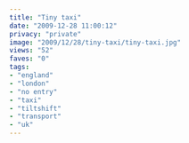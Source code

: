 ```yaml
---
title: "Tiny taxi"
date: "2009-12-28 11:00:12"
privacy: "private"
image: "2009/12/28/tiny-taxi/tiny-taxi.jpg"
views: "52"
faves: "0"
tags:
- "england"
- "london"
- "no entry"
- "taxi"
- "tiltshift"
- "transport"
- "uk"
---
```

<a href="http://www.phillprice.com/2009/12/28/tiny-taxi" rel="nofollow"></a>
